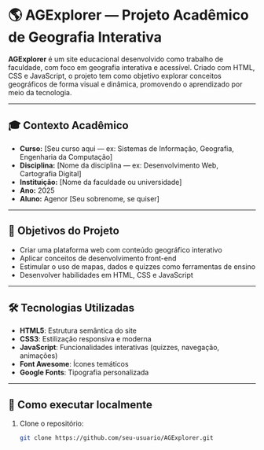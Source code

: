 # 🌎 AGExplorer — Projeto Acadêmico de Geografia Interativa

**AGExplorer** é um site educacional desenvolvido como trabalho de faculdade, com foco em geografia interativa e acessível. Criado com HTML, CSS e JavaScript, o projeto tem como objetivo explorar conceitos geográficos de forma visual e dinâmica, promovendo o aprendizado por meio da tecnologia.

---

## 🎓 Contexto Acadêmico

- **Curso:** [Seu curso aqui — ex: Sistemas de Informação, Geografia, Engenharia da Computação]
- **Disciplina:** [Nome da disciplina — ex: Desenvolvimento Web, Cartografia Digital]
- **Instituição:** [Nome da faculdade ou universidade]
- **Ano:** 2025
- **Aluno:** Agenor [Seu sobrenome, se quiser]

---

## 🧭 Objetivos do Projeto

- Criar uma plataforma web com conteúdo geográfico interativo
- Aplicar conceitos de desenvolvimento front-end
- Estimular o uso de mapas, dados e quizzes como ferramentas de ensino
- Desenvolver habilidades em HTML, CSS e JavaScript

---

## 🛠️ Tecnologias Utilizadas

- **HTML5**: Estrutura semântica do site  
- **CSS3**: Estilização responsiva e moderna  
- **JavaScript**: Funcionalidades interativas (quizzes, navegação, animações)  
- **Font Awesome**: Ícones temáticos  
- **Google Fonts**: Tipografia personalizada

---

## 🚀 Como executar localmente

1. Clone o repositório:
   ```bash
   git clone https://github.com/seu-usuario/AGExplorer.git